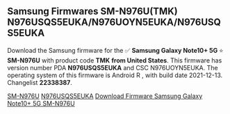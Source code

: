 <h2>Samsung Firmwares SM-N976U(TMK) N976USQS5EUKA/N976UOYN5EUKA/N976USQS5EUKA</h2>
Download the Samsung firmware for the ✅ <strong>Samsung Galaxy Note10+ 5G </strong> ⭐ <strong>SM-N976U</strong> with product code <strong>TMK</strong> <strong> from United States</strong>. This firmware has version number PDA <strong>N976USQS5EUKA</strong> and CSC N976UOYN5EUKA. The operating system of this firmware is Android R , with build date 2021-12-13. Changelist <strong>22338387</strong>.


[SM-N976U](https://samfirm.shop/samsung/model/SM-N976U)
[N976USQS5EUKA](https://samfirm.shop/samsung/pda/N976USQS5EUKA)
[Download Firmware Samsung Galaxy Note10+ 5G SM-N976U](https://samfirm.shop/samsung/firmware/482036)
